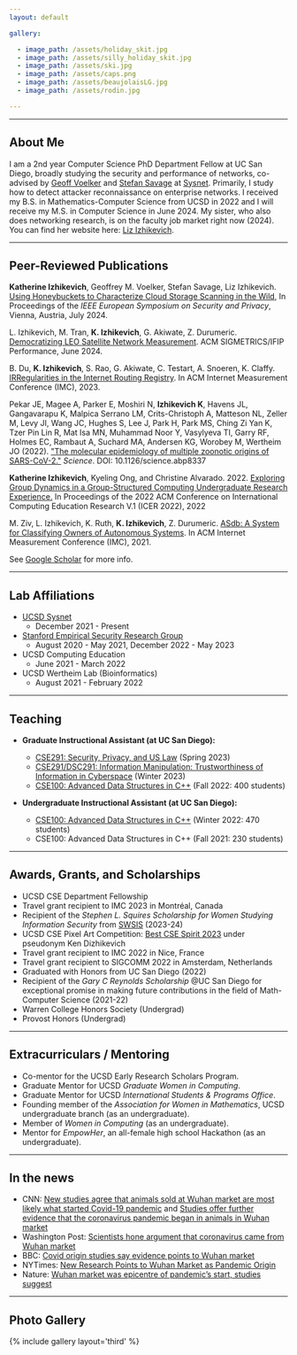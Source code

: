 ```yaml
---
layout: default

gallery:

  - image_path: /assets/holiday_skit.jpg
  - image_path: /assets/silly_holiday_skit.jpg
  - image_path: /assets/ski.jpg
  - image_path: /assets/caps.png
  - image_path: /assets/beaujolaisLG.jpg
  - image_path: /assets/rodin.jpg

---
```


* * *
## About Me

I am a 2nd year Computer Science PhD Department Fellow at UC San Diego, broadly studying the security and performance of networks, co-advised by [Geoff Voelker](https://cseweb.ucsd.edu/~voelker/) and [Stefan Savage](https://cseweb.ucsd.edu/~savage/) at [Sysnet](https://www.sysnet.ucsd.edu/sysnet/). Primarily, I study how to detect attacker reconnaissance on enterprise networks. I received my B.S. in Mathematics-Computer Science from UCSD in 2022 and I will receive my M.S. in Computer Science in June 2024. My sister, who also does networking research, is on the faculty job market right now (2024). You can find her website here: [Liz Izhikevich](https://lizizhikevich.github.io/). 

* * *
## Peer-Reviewed Publications

**Katherine Izhikevich**, Geoffrey M. Voelker, Stefan Savage, Liz Izhikevich. [Using Honeybuckets to Characterize Cloud Storage Scanning in the Wild](/assets/papers/Honeybuckets.pdf),  In Proceedings of the _IEEE European Symposium on Security and Privacy_, Vienna, Austria, July 2024.

L. Izhikevich, M. Tran, **K. Izhikevich**, G. Akiwate, Z. Durumeric. [Democratizing LEO Satellite Network Measurement](https://arxiv.org/abs/2306.07469). ACM SIGMETRICS/IFIP Performance, June 2024.

B. Du, **K. Izhikevich**, S. Rao, G. Akiwate, C. Testart, A. Snoeren, K. Claffy. [IRRegularities in the Internet Routing Registry](/assets/papers/Suspicious_IRR_Records_Final.pdf). In ACM Internet Measurement Conference (IMC), 2023.

Pekar JE, Magee A, Parker E, Moshiri N, **Izhikevich K**, Havens JL, Gangavarapu K, Malpica Serrano LM, Crits-Christoph A, Matteson NL, Zeller M, Levy JI, Wang JC, Hughes S, Lee J, Park H, Park MS, Ching Zi Yan K, Tzer Pin Lin R, Mat Isa MN, Muhammad Noor Y, Vasylyeva TI, Garry RF, Holmes EC, Rambaut A, Suchard MA, Andersen KG, Worobey M, Wertheim JO (2022). ["The molecular epidemiology of multiple zoonotic origins of SARS-CoV-2."](https://www.science.org/doi/10.1126/science.abp8337) *Science*. DOI: 10.1126/science.abp8337

**Katherine Izhikevich**, Kyeling Ong, and Christine Alvarado. 2022. [Exploring Group Dynamics in a Group-Structured Computing Undergraduate Research Experience.](/assets/papers/groupdynamicsicer2022.pdf) In Proceedings of the 2022 ACM Conference on International Computing Education Research V.1 (ICER 2022), 2022

M. Ziv, L. Izhikevich, K. Ruth, **K. Izhikevich**, Z. Durumeric. [ASdb: A System for Classifying Owners of Autonomous Systems](/assets/papers/finalASdb.pdf). In ACM Internet Measurement Conference (IMC), 2021. 

See [Google Scholar](https://scholar.google.com/citations?hl=en&user=SpNMl4kAAAAJ) for more info.

* * *

## Lab Affiliations

- [UCSD Sysnet](https://www.sysnet.ucsd.edu/sysnet/)
  - December 2021 - Present
- [Stanford Empirical Security Research Group](https://esrg.stanford.edu/)
  - August 2020 - May 2021, December 2022 - May 2023
- UCSD Computing Education
  - June 2021 - March 2022
- UCSD Wertheim Lab (Bioinformatics)
  - August 2021 - February 2022

* * * 
## Teaching

- **Graduate Instructional Assistant (at UC San Diego):**
    - [CSE291: Security, Privacy, and US Law](https://cseweb.ucsd.edu//classes/sp23/cse291-b/) (Spring 2023)
    - [CSE291/DSC291: Information Manipulation: Trustworthiness of Information in Cyberspace](https://cseweb.ucsd.edu/~savage/cse291-wi23/index.html) (Winter 2023)
    - [CSE100: Advanced Data Structures in C++](https://cseweb.ucsd.edu/classes/fa22/cse100R-a/) (Fall 2022: 400 students)
 
- **Undergraduate Instructional Assistant (at UC San Diego):**
    - [CSE100: Advanced Data Structures in C++](https://cseweb.ucsd.edu/classes/wi22/cse100-a/) (Winter 2022: 470 students)
    - CSE100: Advanced Data Structures in C++ (Fall 2021: 230 students)

* * *
## Awards, Grants, and Scholarships
* UCSD CSE Department Fellowship
* Travel grant recipient to IMC 2023 in Montréal, Canada
* Recipient of the *Stephen L. Squires Scholarship for Women Studying Information Security* from [SWSIS](https://cra.org/cra-wp/scholarships-and-awards/scholarships/swsis/#SWSIS-Award-Recipients) (2023-24)
* UCSD CSE Pixel Art Competition: [Best CSE Spirit 2023](https://pixel-art.goto.ucsd.edu/output.html) under pseudonym Ken Dizhikevich
* Travel grant recipient to IMC 2022 in Nice, France
* Travel grant recipient to SIGCOMM 2022 in Amsterdam, Netherlands
* Graduated with Honors from UC San Diego (2022)
*	Recipient of the *Gary C Reynolds Scholarship* @UC San Diego for exceptional promise in making future contributions in the field of Math-Computer Science (2021-22)
*	Warren College Honors Society (Undergrad)
*	Provost Honors (Undergrad)

* * *

## Extracurriculars / Mentoring

* Co-mentor for the UCSD Early Research Scholars Program.
* Graduate Mentor for UCSD *Graduate Women in Computing*.
* Graduate Mentor for UCSD *International Students & Programs Office*.
* Founding member of the *Association for Women in Mathematics*, UCSD undergraduate branch (as an undergraduate).
*	Member of *Women in Computing* (as an undergraduate).
* Mentor for *EmpowHer*, an all-female high school Hackathon (as an undergraduate).

* * * 
## In the news

* CNN: [New studies agree that animals sold at Wuhan market are most likely what started Covid-19 pandemic](https://www.cnn.com/2022/07/26/health/wuhan-market-covid-19/index.html) and [Studies offer further evidence that the coronavirus pandemic began in animals in Wuhan market](https://www.cnn.com/2022/02/26/health/coronavirus-origins-studies/index.html)
* Washington Post: [Scientists hone argument that coronavirus came from Wuhan market](https://www.washingtonpost.com/science/2022/07/26/coronavirus-origin-wuhan-market/)
* BBC: [Covid origin studies say evidence points to Wuhan market](https://www.bbc.com/news/science-environment-62307383)
* NYTimes: [New Research Points to Wuhan Market as Pandemic Origin](https://www.nytimes.com/interactive/2022/02/26/science/covid-virus-wuhan-origins.html)
* Nature: [Wuhan market was epicentre of pandemic’s start, studies suggest](https://www.nature.com/articles/d41586-022-00584-8)


* * *
## Photo Gallery
{% include gallery layout='third' %}
